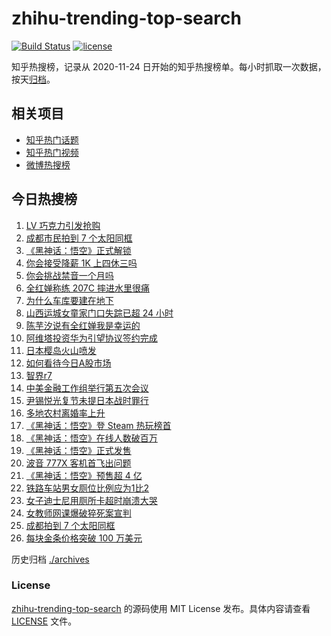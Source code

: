 # zhihu-trending-top-search

[![Build Status](https://github.com/justjavac/zhihu-trending-top-search/workflows/ci/badge.svg?branch=main)](https://github.com/justjavac/zhihu-trending-top-search/actions)
[![license](https://img.shields.io/github/license/justjavac/zhihu-trending-top-search)](https://github.com/justjavac/zhihu-trending-top-search/blob/main/LICENSE)

知乎热搜榜，记录从 2020-11-24 日开始的知乎热搜榜单。每小时抓取一次数据，按天[归档](./archives)。

## 相关项目

- [知乎热门话题](https://github.com/justjavac/zhihu-trending-hot-questions)
- [知乎热门视频](https://github.com/justjavac/zhihu-trending-hot-video)
- [微博热搜榜](https://github.com/justjavac/weibo-trending-hot-search)

## 今日热搜榜

<!-- BEGIN -->
<!-- 最后更新时间 Fri Aug 23 2024 23:10:11 GMT+0800 (China Standard Time) -->

1. [LV 巧克力引发抢购](https://www.zhihu.com/search?q=LV%20%E5%B7%A7%E5%85%8B%E5%8A%9B%E5%BC%95%E5%8F%91%E6%8A%A2%E8%B4%AD)
1. [成都市民拍到 7 个太阳同框](https://www.zhihu.com/search?q=%E6%88%90%E9%83%BD%E5%B8%82%E6%B0%91%E6%8B%8D%E5%88%B0%207%20%E4%B8%AA%E5%A4%AA%E9%98%B3%E5%90%8C%E6%A1%86)
1. [《黑神话：悟空》正式解锁](https://www.zhihu.com/search?q=%E3%80%8A%E9%BB%91%E7%A5%9E%E8%AF%9D%EF%BC%9A%E6%82%9F%E7%A9%BA%E3%80%8B%E6%AD%A3%E5%BC%8F%E8%A7%A3%E9%94%81)
1. [你会接受降薪 1K 上四休三吗](https://www.zhihu.com/search?q=%E4%BD%A0%E4%BC%9A%E6%8E%A5%E5%8F%97%E9%99%8D%E8%96%AA%201K%20%E4%B8%8A%E5%9B%9B%E4%BC%91%E4%B8%89%E5%90%97)
1. [你会挑战禁音一个月吗](https://www.zhihu.com/search?q=%E4%BD%A0%E4%BC%9A%E6%8C%91%E6%88%98%E7%A6%81%E9%9F%B3%E4%B8%80%E4%B8%AA%E6%9C%88%E5%90%97)
1. [全红婵称练 207C 摔进水里很痛](https://www.zhihu.com/search?q=%E5%85%A8%E7%BA%A2%E5%A9%B5%E7%A7%B0%E7%BB%83%20207C%20%E6%91%94%E8%BF%9B%E6%B0%B4%E9%87%8C%E5%BE%88%E7%97%9B)
1. [为什么车库要建在地下](https://www.zhihu.com/search?q=%E4%B8%BA%E4%BB%80%E4%B9%88%E8%BD%A6%E5%BA%93%E8%A6%81%E5%BB%BA%E5%9C%A8%E5%9C%B0%E4%B8%8B)
1. [山西运城女童家门口失踪已超 24 小时](https://www.zhihu.com/search?q=%E5%B1%B1%E8%A5%BF%E8%BF%90%E5%9F%8E%E5%A5%B3%E7%AB%A5%E5%AE%B6%E9%97%A8%E5%8F%A3%E5%A4%B1%E8%B8%AA%E5%B7%B2%E8%B6%85%2024%20%E5%B0%8F%E6%97%B6)
1. [陈芋汐说有全红婵我是幸运的](https://www.zhihu.com/search?q=%E9%99%88%E8%8A%8B%E6%B1%90%E8%AF%B4%E6%9C%89%E5%85%A8%E7%BA%A2%E5%A9%B5%E6%88%91%E6%98%AF%E5%B9%B8%E8%BF%90%E7%9A%84)
1. [阿维塔投资华为引望协议签约完成](https://www.zhihu.com/search?q=%E9%98%BF%E7%BB%B4%E5%A1%94%E6%8A%95%E8%B5%84%E5%8D%8E%E4%B8%BA%E5%BC%95%E6%9C%9B%E5%8D%8F%E8%AE%AE%E7%AD%BE%E7%BA%A6%E5%AE%8C%E6%88%90)
1. [日本樱岛火山喷发](https://www.zhihu.com/search?q=%E6%97%A5%E6%9C%AC%E6%A8%B1%E5%B2%9B%E7%81%AB%E5%B1%B1%E5%96%B7%E5%8F%91)
1. [如何看待今日A股市场](https://www.zhihu.com/search?q=%E5%A6%82%E4%BD%95%E7%9C%8B%E5%BE%85%E4%BB%8A%E6%97%A5A%E8%82%A1%E5%B8%82%E5%9C%BA)
1. [智界r7](https://www.zhihu.com/search?q=%E6%99%BA%E7%95%8Cr7)
1. [中美金融工作组举行第五次会议](https://www.zhihu.com/search?q=%E4%B8%AD%E7%BE%8E%E9%87%91%E8%9E%8D%E5%B7%A5%E4%BD%9C%E7%BB%84%E4%B8%BE%E8%A1%8C%E7%AC%AC%E4%BA%94%E6%AC%A1%E4%BC%9A%E8%AE%AE)
1. [尹锡悦光复节未提日本战时罪行](https://www.zhihu.com/search?q=%E5%B0%B9%E9%94%A1%E6%82%A6%E5%85%89%E5%A4%8D%E8%8A%82%E6%9C%AA%E6%8F%90%E6%97%A5%E6%9C%AC%E6%88%98%E6%97%B6%E7%BD%AA%E8%A1%8C)
1. [多地农村离婚率上升](https://www.zhihu.com/search?q=%E5%A4%9A%E5%9C%B0%E5%86%9C%E6%9D%91%E7%A6%BB%E5%A9%9A%E7%8E%87%E4%B8%8A%E5%8D%87)
1. [《黑神话：悟空》登 Steam 热玩榜首](https://www.zhihu.com/search?q=%E3%80%8A%E9%BB%91%E7%A5%9E%E8%AF%9D%EF%BC%9A%E6%82%9F%E7%A9%BA%E3%80%8B%E7%99%BB%20Steam%20%E7%83%AD%E7%8E%A9%E6%A6%9C%E9%A6%96)
1. [《黑神话：悟空》在线人数破百万](https://www.zhihu.com/search?q=%E3%80%8A%E9%BB%91%E7%A5%9E%E8%AF%9D%EF%BC%9A%E6%82%9F%E7%A9%BA%E3%80%8B%E5%9C%A8%E7%BA%BF%E4%BA%BA%E6%95%B0%E7%A0%B4%E7%99%BE%E4%B8%87)
1. [《黑神话：悟空》正式发售](https://www.zhihu.com/search?q=%E3%80%8A%E9%BB%91%E7%A5%9E%E8%AF%9D%EF%BC%9A%E6%82%9F%E7%A9%BA%E3%80%8B%E6%AD%A3%E5%BC%8F%E5%8F%91%E5%94%AE)
1. [波音 777X 客机首飞出问题](https://www.zhihu.com/search?q=%E6%B3%A2%E9%9F%B3%20777X%20%E5%AE%A2%E6%9C%BA%E9%A6%96%E9%A3%9E%E5%87%BA%E9%97%AE%E9%A2%98)
1. [《黑神话：悟空》预售超 4 亿](https://www.zhihu.com/search?q=%E3%80%8A%E9%BB%91%E7%A5%9E%E8%AF%9D%EF%BC%9A%E6%82%9F%E7%A9%BA%E3%80%8B%E9%A2%84%E5%94%AE%E8%B6%85%204%20%E4%BA%BF)
1. [铁路车站男女厕位比例应为1比2](https://www.zhihu.com/search?q=%E9%93%81%E8%B7%AF%E8%BD%A6%E7%AB%99%E7%94%B7%E5%A5%B3%E5%8E%95%E4%BD%8D%E6%AF%94%E4%BE%8B%E5%BA%94%E4%B8%BA1%E6%AF%942)
1. [女子迪士尼用厕所卡超时崩溃大哭](https://www.zhihu.com/search?q=%E5%A5%B3%E5%AD%90%E8%BF%AA%E5%A3%AB%E5%B0%BC%E7%94%A8%E5%8E%95%E6%89%80%E5%8D%A1%E8%B6%85%E6%97%B6%E5%B4%A9%E6%BA%83%E5%A4%A7%E5%93%AD)
1. [女教师网课爆破猝死案宣判](https://www.zhihu.com/search?q=%E5%A5%B3%E6%95%99%E5%B8%88%E7%BD%91%E8%AF%BE%E7%88%86%E7%A0%B4%E7%8C%9D%E6%AD%BB%E6%A1%88%E5%AE%A3%E5%88%A4)
1. [成都拍到 7 个太阳同框](https://www.zhihu.com/search?q=%E6%88%90%E9%83%BD%E6%8B%8D%E5%88%B0%207%20%E4%B8%AA%E5%A4%AA%E9%98%B3%E5%90%8C%E6%A1%86)
1. [每块金条价格突破 100 万美元](https://www.zhihu.com/search?q=%E6%AF%8F%E5%9D%97%E9%87%91%E6%9D%A1%E4%BB%B7%E6%A0%BC%E7%AA%81%E7%A0%B4%20100%20%E4%B8%87%E7%BE%8E%E5%85%83)

<!-- END -->

历史归档 [./archives](./archives)

### License

[zhihu-trending-top-search](https://github.com/justjavac/zhihu-trending-top-search) 的源码使用 MIT License
发布。具体内容请查看 [LICENSE](./LICENSE) 文件。
